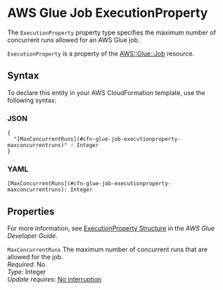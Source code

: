 # AWS Glue Job ExecutionProperty<a name="aws-properties-glue-job-executionproperty"></a>

<a name="aws-properties-glue-job-executionproperty-description"></a>The `ExecutionProperty` property type specifies the maximum number of concurrent runs allowed for an AWS Glue job\.

<a name="aws-properties-glue-job-executionproperty-inheritance"></a> `ExecutionProperty` is a property of the [AWS::Glue::Job](aws-resource-glue-job.md) resource\.

## Syntax<a name="aws-properties-glue-job-executionproperty-syntax"></a>

To declare this entity in your AWS CloudFormation template, use the following syntax:

### JSON<a name="aws-properties-glue-job-executionproperty-syntax.json"></a>

```
{
  "[MaxConcurrentRuns](#cfn-glue-job-executionproperty-maxconcurrentruns)" : Integer
}
```

### YAML<a name="aws-properties-glue-job-executionproperty-syntax.yaml"></a>

```
[MaxConcurrentRuns](#cfn-glue-job-executionproperty-maxconcurrentruns): Integer
```

## Properties<a name="aws-properties-glue-job-executionproperty-properties"></a>

For more information, see [ExecutionProperty Structure](https://docs.aws.amazon.com/glue/latest/dg/aws-glue-api-jobs-job.html#aws-glue-api-jobs-job-ExecutionProperty) in the *AWS Glue Developer Guide*\.

`MaxConcurrentRuns`  <a name="cfn-glue-job-executionproperty-maxconcurrentruns"></a>
The maximum number of concurrent runs that are allowed for the job\.  
 *Required*: No  
 *Type*: Integer  
 *Update requires*: [No interruption](using-cfn-updating-stacks-update-behaviors.md#update-no-interrupt) 